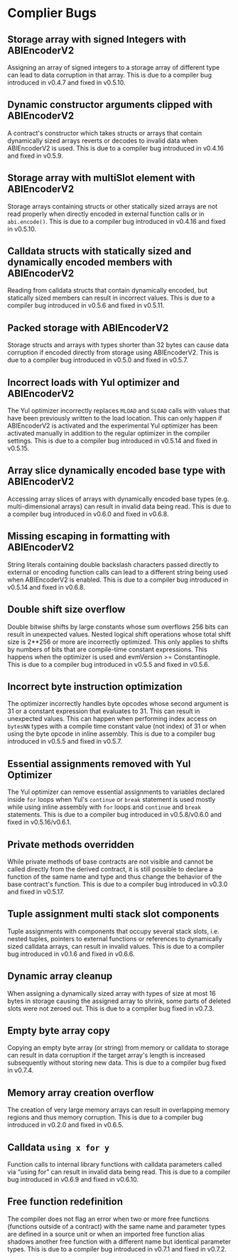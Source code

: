 # Complier Bugs

## Storage array with signed Integers with ABIEncoderV2

Assigning an array of signed integers to a storage array of different type can lead to data corruption in that array. This is due to a compiler bug introduced in v0.4.7 and fixed in v0.5.10.

## Dynamic constructor arguments clipped with ABIEncoderV2

A contract's constructor which takes structs or arrays that contain dynamically sized arrays reverts or decodes to invalid data when ABIEncoderV2 is used. This is due to a compiler bug introduced in v0.4.16 and fixed in v0.5.9.

## Storage array with multiSlot element with ABIEncoderV2

Storage arrays containing structs or other statically sized arrays are not read properly when directly encoded in external function calls or in `abi.encode()`. This is due to a compiler bug introduced in v0.4.16 and fixed in v0.5.10.

## Calldata structs with statically sized and dynamically encoded members with ABIEncoderV2

Reading from calldata structs that contain dynamically encoded, but statically sized members can result in incorrect values. This is due to a compiler bug introduced in v0.5.6 and fixed in v0.5.11.

## Packed storage with ABIEncoderV2

Storage structs and arrays with types shorter than 32 bytes can cause data corruption if encoded directly from storage using ABIEncoderV2. This is due to a compiler bug introduced in v0.5.0 and fixed in v0.5.7.

## Incorrect loads with Yul optimizer and ABIEncoderV2

The Yul optimizer incorrectly replaces `MLOAD` and `SLOAD` calls with values that have been previously written to the load location. This can only happen if ABIEncoderV2 is activated and the experimental Yul optimizer has been activated manually in addition to the regular optimizer in the compiler settings. This is due to a compiler bug introduced in v0.5.14 and fixed in v0.5.15.

## Array slice dynamically encoded base type with ABIEncoderV2

Accessing array slices of arrays with dynamically encoded base types (e.g. multi-dimensional arrays) can result in invalid data being read. This is due to a compiler bug introduced in v0.6.0 and fixed in v0.6.8.

## Missing escaping in formatting with ABIEncoderV2

String literals containing double backslash characters passed directly to external or encoding function calls can lead to a different string being used when ABIEncoderV2 is enabled. This is due to a compiler bug introduced in v0.5.14 and fixed in v0.6.8.

## Double shift size overflow

Double bitwise shifts by large constants whose sum overflows 256 bits can result in unexpected values. Nested logical shift operations whose total shift size is 2\*\*256 or more are incorrectly optimized. This only applies to shifts by numbers of bits that are compile-time constant expressions. This happens when the optimizer is used and evmVersion >= Constantinople. This is due to a compiler bug introduced in v0.5.5 and fixed in v0.5.6.

## Incorrect byte instruction optimization

The optimizer incorrectly handles byte opcodes whose second argument is 31 or a constant expression that evaluates to 31. This can result in unexpected values. This can happen when performing index access on `bytesNN` types with a compile time constant value (not index) of 31 or when using the byte opcode in inline assembly. This is due to a compiler bug introduced in v0.5.5 and fixed in v0.5.7.

## Essential assignments removed with Yul Optimizer

The Yul optimizer can remove essential assignments to variables declared inside `for` loops when Yul's `continue` or `break` statement is used mostly while using inline assembly with `for` loops and `continue` and `break` statements. This is due to a compiler bug introduced in v0.5.8/v0.6.0 and fixed in v0.5.16/v0.6.1.

## Private methods overridden

While private methods of base contracts are not visible and cannot be called directly from the derived contract, it is still possible to declare a function of the same name and type and thus change the behavior of the base contract's function. This is due to a compiler bug introduced in v0.3.0 and fixed in v0.5.17.

## Tuple assignment multi stack slot components

Tuple assignments with components that occupy several stack slots, i.e. nested tuples, pointers to external functions or references to dynamically sized calldata arrays, can result in invalid values. This is due to a compiler bug introduced in v0.1.6 and fixed in v0.6.6.

## Dynamic array cleanup

When assigning a dynamically sized array with types of size at most 16 bytes in storage causing the assigned array to shrink, some parts of deleted slots were not zeroed out. This is due to a compiler bug fixed in v0.7.3.

## Empty byte array copy

Copying an empty byte array (or string) from memory or calldata to storage can result in data corruption if the target array's length is increased subsequently without storing new data. This is due to a compiler bug fixed in v0.7.4.

## Memory array creation overflow

The creation of very large memory arrays can result in overlapping memory regions and thus memory corruption. This is due to a compiler bug introduced in v0.2.0 and fixed in v0.6.5.

## Calldata `using x for y`

Function calls to internal library functions with calldata parameters called via “using for” can result in invalid data being read. This is due to a compiler bug introduced in v0.6.9 and fixed in v0.6.10.

## Free function redefinition

The compiler does not flag an error when two or more free functions (functions outside of a contract) with the same name and parameter types are defined in a source unit or when an imported free function alias shadows another free function with a different name but identical parameter types. This is due to a compiler bug introduced in v0.7.1 and fixed in v0.7.2.
